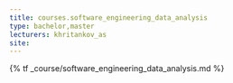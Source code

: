 ```yaml
---
title: courses.software_engineering_data_analysis
type: bachelor,master
lecturers: khritankov_as
site:
---
```


{% tf _course/software_engineering_data_analysis.md %}
